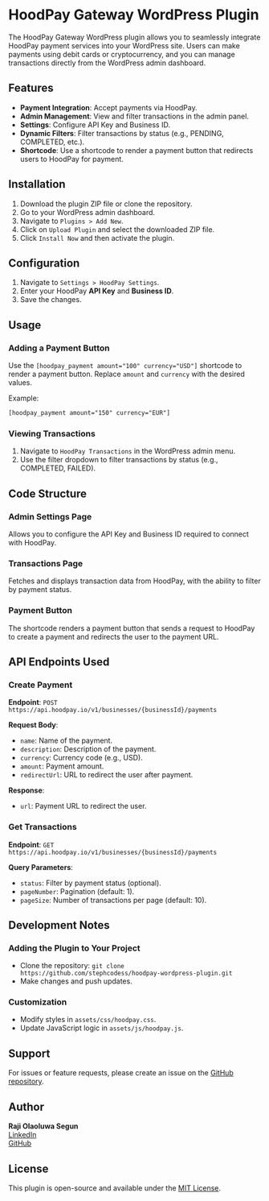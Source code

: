 # HoodPay Gateway WordPress Plugin

The HoodPay Gateway WordPress plugin allows you to seamlessly integrate HoodPay payment services into your WordPress site. Users can make payments using debit cards or cryptocurrency, and you can manage transactions directly from the WordPress admin dashboard.

## Features

- **Payment Integration**: Accept payments via HoodPay.
- **Admin Management**: View and filter transactions in the admin panel.
- **Settings**: Configure API Key and Business ID.
- **Dynamic Filters**: Filter transactions by status (e.g., PENDING, COMPLETED, etc.).
- **Shortcode**: Use a shortcode to render a payment button that redirects users to HoodPay for payment.

## Installation

1. Download the plugin ZIP file or clone the repository.
2. Go to your WordPress admin dashboard.
3. Navigate to `Plugins > Add New`.
4. Click on `Upload Plugin` and select the downloaded ZIP file.
5. Click `Install Now` and then activate the plugin.

## Configuration

1. Navigate to `Settings > HoodPay Settings`.
2. Enter your HoodPay **API Key** and **Business ID**.
3. Save the changes.

## Usage

### Adding a Payment Button

Use the `[hoodpay_payment amount="100" currency="USD"]` shortcode to render a payment button. Replace `amount` and `currency` with the desired values.

Example:

```html
[hoodpay_payment amount="150" currency="EUR"]
```

### Viewing Transactions

1. Navigate to `HoodPay Transactions` in the WordPress admin menu.
2. Use the filter dropdown to filter transactions by status (e.g., COMPLETED, FAILED).

## Code Structure

### Admin Settings Page
Allows you to configure the API Key and Business ID required to connect with HoodPay.

### Transactions Page
Fetches and displays transaction data from HoodPay, with the ability to filter by payment status.

### Payment Button
The shortcode renders a payment button that sends a request to HoodPay to create a payment and redirects the user to the payment URL.

## API Endpoints Used

### Create Payment
**Endpoint**: `POST https://api.hoodpay.io/v1/businesses/{businessId}/payments`

**Request Body**:
- `name`: Name of the payment.
- `description`: Description of the payment.
- `currency`: Currency code (e.g., USD).
- `amount`: Payment amount.
- `redirectUrl`: URL to redirect the user after payment.

**Response**:
- `url`: Payment URL to redirect the user.

### Get Transactions
**Endpoint**: `GET https://api.hoodpay.io/v1/businesses/{businessId}/payments`

**Query Parameters**:
- `status`: Filter by payment status (optional).
- `pageNumber`: Pagination (default: 1).
- `pageSize`: Number of transactions per page (default: 10).

## Development Notes

### Adding the Plugin to Your Project
- Clone the repository: `git clone https://github.com/stephcodess/hoodpay-wordpress-plugin.git`
- Make changes and push updates.

### Customization
- Modify styles in `assets/css/hoodpay.css`.
- Update JavaScript logic in `assets/js/hoodpay.js`.

## Support
For issues or feature requests, please create an issue on the [GitHub repository](https://github.com/stephcodess/hoodpay-wordpress-plugin).

## Author
**Raji Olaoluwa Segun**  
[LinkedIn](https://www.linkedin.com/in/olaoluwa-raji-14a5681b8/)  
[GitHub](https://github.com/stephcodess)

## License
This plugin is open-source and available under the [MIT License](https://opensource.org/licenses/MIT).


